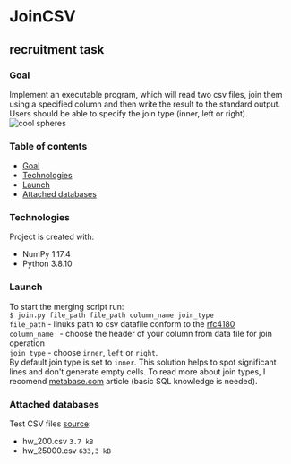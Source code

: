 # JoinCSV
## recruitment task
### Goal
Implement an executable program, which will read two csv files, join them using a specified column and then write the result to the standard output. Users should be able to specify the join type (inner, left or right).<br />
![cool spheres](https://c.tenor.com/lonETsK3tScAAAAC/pak-pak-merge.gif)

### Table of contents
- [Goal](#goal)
- [Technologies](#Technologies)
- [Launch](#Launch)
- [Attached databases](#Attached-databases)

### Technologies
Project is created with:
- NumPy 1.17.4
- Python 3.8.10

### Launch
To start the merging script run: <br /> `$ join.py file_path file_path column_name join_type` <br />
`file_path` - linuks path to csv datafile conform to the [rfc4180](https://datatracker.ietf.org/doc/html/rfc4180)<br />
`column_name ` - choose the header of your column from data file for join operation<br />
`join_type` - choose `inner`, `left` or `right`.
<br /> By default join type is set to `inner`. This solution helps to spot significant lines and don't generate empty cells. To read more about join types, I recomend [metabase.com](https://www.metabase.com/learn/sql-questions/sql-join-types) article (basic SQL knowledge is needed).

### Attached databases
Test CSV files [source](https://people.sc.fsu.edu/~jburkardt/data/csv/csv.html):
- hw_200.csv `3.7 kB`
- hw_25000.csv `633,3 kB`
